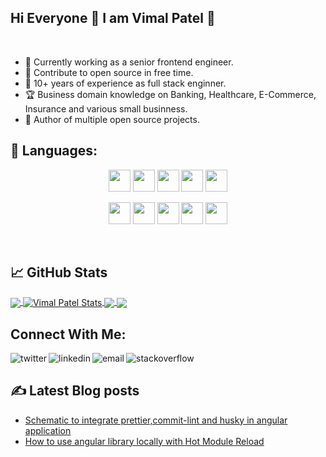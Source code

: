 
<!-- <a href="https://stackoverflow.com/users/1289713/vimal-patel"><img src="https://github-readme-stackoverflow.vercel.app/?userID=1289713&theme=dark" height="300" align="right" alt="Vimal Patel's Stackoverflow Card"/></a> -->

## Hi Everyone 👋 I am Vimal Patel 🔭

<br/>

- 💪 Currently working as a senior frontend engineer.
- 🔏 Contribute to open source in free time.
- 💼 10+ years of experience as full stack enginner.
- 🏆 Business domain knowledge on Banking, Healthcare, E-Commerce, Insurance and various small businness.
- 💝 Author of multiple open source projects.



							 
## 🔧 Languages:
<p align="center">
    <img src="https://img.shields.io/badge/JavaScript-F7DF1E?style=for-the-badge&logo=javascript&logoColor=black" height="35"/>
    <img src="https://img.shields.io/badge/Angular-DD0031?style=for-the-badge&logo=angular&logoColor=white" height="35"/>
    <img src="https://img.shields.io/badge/React-20232A?style=for-the-badge&logo=react&logoColor=white" height="35"/>
    <img src="https://img.shields.io/badge/Node.js-43853D?style=for-the-badge&logo=node.js&logoColor=white" height="35"/>
    <img src="https://img.shields.io/badge/.NET-5C2D91?style=for-the-badge&logo=.net&logoColor=white" height="35"/>
</p>
<p align="center">
    <img src="https://img.shields.io/badge/HTML5-E34F26?style=for-the-badge&logo=html5&logoColor=white" height="35"/>
    <img src="https://img.shields.io/badge/CSS3-1572B6?style=for-the-badge&logo=css3&logoColor=white" height="35"/>
    <img src="https://img.shields.io/badge/C%23-239120?style=for-the-badge&logo=c-sharp&logoColor=white" height="35"/>
    <img src="https://img.shields.io/badge/Microsoft_SQL_Server-CC2927?style=for-the-badge&logo=microsoft-sql-server&logoColor=white" height="35"/>
    <img src="https://img.shields.io/badge/Amazon_AWS-232F3E?style=for-the-badge&logo=amazon-aws&logoColor=white" height="35"/>
</p>

<br />


## &#x1f4c8;  GitHub Stats


<a href="https://github.com/patelvimal/patelvimal">
  <img align="center" src="https://github-readme-stats.vercel.app/api/top-langs/?username=patelvimal&theme=radical&langs_count=3" />
</a>
<a href="https://github.com/patelvimal/patelvimal">
  <img align="center" src="https://github-readme-stats.vercel.app/api?username=patelvimal&show_icons=true&line_height=27&theme=radical" alt="Vimal Patel Stats" />
</a>

<a href="https://github.com/patelvimal/ng-vim-devtools">
  <img align="center" src="https://github-readme-stats.vercel.app/api/pin/?username=patelvimal&repo=ng-vim-devtools&title_color=ffffff&text_color=c9cacc&icon_color=2bbc8a&bg_color=1d1f21" />
</a>

<a href="https://github.com/patelvimal/ngx-dynamic-form-app">
  <img align="center" src="https://github-readme-stats.vercel.app/api/pin/?username=patelvimal&repo=ngx-dynamic-form-app&title_color=ffffff&text_color=c9cacc&icon_color=2bbc8a&bg_color=1d1f21" />
</a>    


## Connect With Me:
<p>
<a href="https://twitter.com/patel_vimal">
   <img align="left" alt="twitter" src="https://img.shields.io/badge/Twitter-1DA1F2?style=for-the-badge&logo=twitter&logoColor=white" />
</a>&nbsp;&nbsp;

<a href="https://www.linkedin.com/in/patel-vimal/">
   <img align="left" alt="linkedin" src="https://img.shields.io/badge/LinkedIn-0077B5?style=for-the-badge&logo=linkedin&logoColor=white" />
</a>

<a href="mailto:vimal.patel.nvs@gmail.com">
   <img align="left" alt="email" src="https://img.shields.io/badge/Gmail-D14836?style=for-the-badge&logo=gmail&logoColor=white" />
</a>&nbsp;&nbsp;

<a href="https://stackoverflow.com/users/1289713/vimal-patel?tab=profile">
   <img align="left" alt="stackoverflow" src="https://img.shields.io/badge/Stack_Overflow-FE7A16?style=for-the-badge&logo=stack-overflow&logoColor=white" />
</a>&nbsp;&nbsp;

<p/>


##  &#x270d; Latest Blog posts
<!-- BLOG-POST-LIST:START -->
- [Schematic to integrate prettier,commit-lint and husky in angular application](https://dev.to/patelvimal/schematic-to-integrate-prettiercommit-lint-and-husky-in-angular-application-4glf)
- [How to use angular library locally with Hot Module Reload](https://dev.to/patelvimal/how-to-use-angular-library-locally-with-hot-module-reload-2m35)
<!-- BLOG-POST-LIST:END -->

<!-- 
## My Github Activity ⚡ -->

<!--START_SECTION:activity-->

<!--END_SECTION:activity-->
